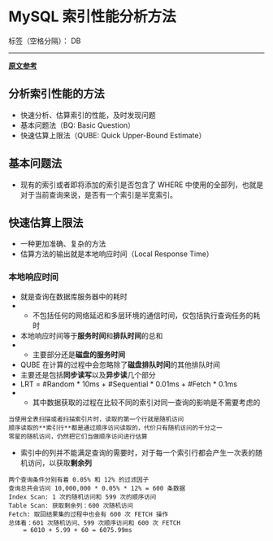 # MySQL 索引性能分析方法

标签（空格分隔）： DB

---

**[原文参考](https://draveness.me/sql-index-performance)**

## 分析索引性能的方法
- 快速分析、估算索引的性能，及时发现问题
- 基本问题法（BQ: Basic Question）
- 快速估算上限法（QUBE: Quick Upper-Bound Estimate）

## 基本问题法
- 现有的索引或者即将添加的索引是否包含了 WHERE 中使用的全部列，也就是对于当前查询来说，是否有一个索引是半宽索引。

## 快速估算上限法
- 一种更加准确、复杂的方法
- 估算方法的输出就是本地响应时间（Local Response Time）

### 本地响应时间
- 就是查询在数据库服务器中的耗时
- - 不包括任何的网络延迟和多层环境的通信时间，仅包括执行查询任务的耗时
- 本地响应时间等于**服务时间**和**排队时间**的总和
- - 主要部分还是**磁盘的服务时间**
- QUBE 在计算的过程中会忽略除了**磁盘排队时间**的其他排队时间
- 主要还是包括**同步读写**以及**异步读**几个部分
- LRT = #Random * 10ms + #Sequential * 0.01ms + #Fetch * 0.1ms
- - 其中数据获取的过程在比较不同的索引对同一查询的影响是不需要考虑的
```
当使用全表扫描或者扫描索引片时，读取的第一个行就是随机访问
顺序读取的**索引行**都是通过顺序访问读取的，代价只有随机访问的千分之一
零星的随机访问，仍然把它们当做顺序访问进行估算
```
- 索引中的列并不能满足查询的需要时，对于每一个索引行都会产生一次表的随机访问，以获取**剩余列**
```
两个查询条件分别有着 0.05% 和 12% 的过滤因子
查询总共会访问 10,000,000 * 0.05% * 12% = 600 条数据
Index Scan: 1 次的随机访问和 599 次的顺序访问
Table Scan: 获取剩余列：600 次随机访问
Fetch: 取回结果集的过程中也会有 600 次 FETCH 操作
总体看：601 次随机访问、599 次顺序访问和 600 次 FETCH
    = 6010 + 5.99 + 60 = 6075.99ms
```